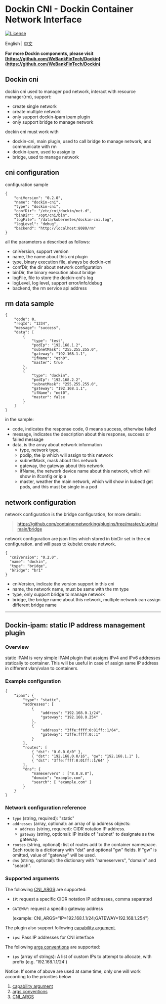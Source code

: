# Dockin CNI - Dockin Container Network Interface

[![License](https://img.shields.io/badge/license-Apache%202-4EB1BA.svg)](https://www.apache.org/licenses/LICENSE-2.0.html)

English | [中文](README.zh-CN.md)

**For more Dockin components, please visit [https://github.com/WeBankFinTech/Dockin](https://github.com/WeBankFinTech/Dockin)**

## **Dockin cni**
dockin cni used to manager pod network, interact with resource manager(rm), support:
- create single network
- create multiple network
- only support dockin-ipam ipam plugin
- only support bridge to manage network

dockin cni must work with
- dockin-cni, main plugin, used to call bridge to manage network, and communicate with rm
- dockin-ipam, used to assign ip
- bridge, used to manage network

cni configuration
--
configuration sample
```
{
    "cniVersion": "0.2.0",
    "name": "dockin-cni",
    "type": "dockin-cni",
    "confDir": "/etc/cni/dockin/net.d",
    "binDir": "/opt/cni/bin",
    "logFile": "/data/kubernetes/dockin-cni.log",
    "logLevel": "debug",
    "backend": "http://localhost:8080/rm"
}
```
all the parameters a described as follows:
- cniVersion, support version
- name, the name about this cni plugin
- type, binary execution file, always be dockin-cni
- confDir, the dir about network configuration
- binDir, the binary execution about bridge
- logFile, file to store the dockin-cni's log
- logLevel, log level, support error/info/debug
- backend, the rm service api address

rm data sample
---
```
{
    "code": 0,
    "reqId": "1234",
    "message": "success",
    "data": [
        {
            "type": "test",
            "podIp": "192.168.1.2",
            "subnetMask": "255.255.255.0",
            "gateway": "192.168.1.1",
            "ifName": "eth0",
            "master": true
        },
        {
            "type": "dockin",
            "podIp": "192.168.2.2",
            "subnetMask": "255.255.255.0",
            "gateway": "192.168.1.1",
            "ifName": "net0",
            "master": false
        }
    ]
}
```
in the sample:
- code, indicates the response code, 0 means success, otherwise failed
- message, indicates the description about this response, success or failed message
- data, is the array about network information
    - type, network type, 
    - podIp, the ip which will assign to this network
    - subnetMask, mask about this network
    - gateway, the gateway about this network
    - ifName, the network device name about this network, which will show in ifconfig or ip a
    - master, weather the main network, which will show in kubectl get pods, and this must be single in a pod
    
network configuration
---
network configuration is the bridge configuration, for more details:
>https://github.com/containernetworking/plugins/tree/master/plugins/main/bridge

network configuration are json files which stored in binDir set in the cni configuration.
and will pass to kubelet create network.

```
{
  "cniVersion": "0.2.0",
  "name": "dockin",
  "type": "bridge",
  "bridge": "br1"
}
``` 

- cniVersion, indicate the version support in this cni
- name, the network name, must be same with the rm type
- type, only support bridge to manage network
- bridge, the bridge name about this network, multiple network can assign different bridge name

---
## **Dockin-ipam**: static IP address management plugin

### Overview

static IPAM is very simple IPAM plugin that assigns IPv4 and IPv6 addresses statically to container. This will be useful in case of assign same IP address in different vlan/vxlan to containers.


### Example configuration

```
{
	"ipam": {
		"type": "static",
		"addresses": [
			{
				"address": "192.168.0.1/24",
				"gateway": "192.168.0.254"
			},
			{
				"address": "3ffe:ffff:0:01ff::1/64",
				"gateway": "3ffe:ffff:0::1"
			}
		],
		"routes": [
			{ "dst": "0.0.0.0/0" },
			{ "dst": "192.168.0.0/16", "gw": "192.168.1.1" },
			{ "dst": "3ffe:ffff:0:01ff::1/64" }
		],
		"dns": {
			"nameservers" : ["8.8.8.8"],
			"domain": "example.com",
			"search": [ "example.com" ]
		}
	}
}
```

### Network configuration reference

* `type` (string, required): "static"
* `addresses` (array, optional): an array of ip address objects:
	* `address` (string, required): CIDR notation IP address.
	* `gateway` (string, optional): IP inside of "subnet" to designate as the gateway.
* `routes` (string, optional): list of routes add to the container namespace. Each route is a dictionary with "dst" and optional "gw" fields. If "gw" is omitted, value of "gateway" will be used.
* `dns` (string, optional): the dictionary with "nameservers", "domain" and "search".

### Supported arguments

The following [CNI_ARGS](https://github.com/containernetworking/cni/blob/master/SPEC.md#parameters) are supported:

* `IP`: request a specific CIDR notation IP addresses, comma separated
* `GATEWAY`: request a specific gateway address

    (example: CNI_ARGS="IP=192.168.1.1/24;GATEWAY=192.168.1.254")

The plugin also support following [capability argument](https://github.com/containernetworking/cni/blob/master/CONVENTIONS.md).

* `ips`: Pass IP addresses for CNI interface

The following [args conventions](https://github.com/containernetworking/cni/blob/master/CONVENTIONS.md#args-in-network-config) are supported:

* `ips` (array of strings): A list of custom IPs to attempt to allocate, with prefix (e.g. '192.168.1.1/24')

Notice: If some of above are used at same time, only one will work according to the priorities below

1. [capability argument](https://github.com/containernetworking/cni/blob/master/CONVENTIONS.md)
1. [args conventions](https://github.com/containernetworking/cni/blob/master/CONVENTIONS.md#args-in-network-config)
1. [CNI_ARGS](https://github.com/containernetworking/cni/blob/master/SPEC.md#parameters)
